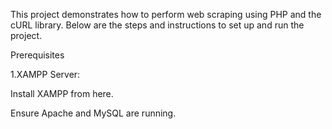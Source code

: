 This project demonstrates how to perform web scraping using PHP and the cURL library. Below are the steps and instructions to set up and run the project.

Prerequisites

1.XAMPP Server:

Install XAMPP from here.

Ensure Apache and MySQL are running.
